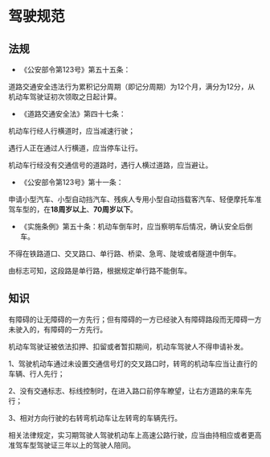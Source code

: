 # 驾驶规范

## 法规

* 《公安部令第123号》第五十五条：

道路交通安全违法行为累积记分周期（即记分周期）为12个月，满分为12分，从机动车驾驶证初次领取之日起计算。

* 《道路交通安全法》第四十七条：

机动车行经人行横道时，应当减速行驶；

遇行人正在通过人行横道，应当停车让行。

机动车行经没有交通信号的道路时，遇行人横过道路，应当避让。

* 《公安部令第123号》第十一条：

申请小型汽车、小型自动挡汽车、残疾人专用小型自动挡载客汽车、轻便摩托车准驾车型的，在**18周岁以上**、**70周岁以下**。

* 《实施条例》第五十条：机动车倒车时，应当察明车后情况，确认安全后倒车。

不得在铁路道口、交叉路口、单行路、桥梁、急弯、陡坡或者隧道中倒车。

由标志可知，这段路是单行路，根据规定单行路不能倒车。

## 知识

有障碍的让无障碍的一方先行；但有障碍的一方已经驶入有障碍路段而无障碍一方未驶入的，有障碍的一方先行。

机动车驾驶证被依法扣押、扣留或者暂扣期间，机动车驾驶人不得申请补发。

1、驾驶机动车通过未设置交通信号灯的交叉路口时，转弯的机动车应当让直行的车辆、行人先行；

2、没有交通标志、标线控制时，在进入路口前停车瞭望，让右方道路的来车先行；

3、相对方向行驶的右转弯机动车让左转弯的车辆先行。

相关法律规定，实习期驾驶人驾驶机动车上高速公路行驶，应当由持相应或者更高准驾车型驾驶证三年以上的驾驶人陪同。
